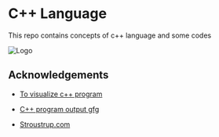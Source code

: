 # C++ Language

This repo contains concepts of c++ language and  some codes 


![Logo](https://webcodeft.com/wp-content/uploads/2019/12/webcodeft-c.png)

    

## Acknowledgements

 - [To visualize  c++ program](http://www.pythontutor.com/cpp.html#mode=edit)

 - [C++ program output gfg](https://www.geeksforgeeks.org/c-programming-multiple-choice-questions/)

 - [Stroustrup.com](https://www.stroustrup.com/index.html)
 
